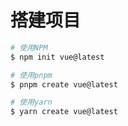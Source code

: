# 搭建项目

```bash
# 使用NPM
$ npm init vue@latest

# 使用pnpm
$ pnpm create vue@latest

# 使用yarn
$ yarn create vue@latest
```

